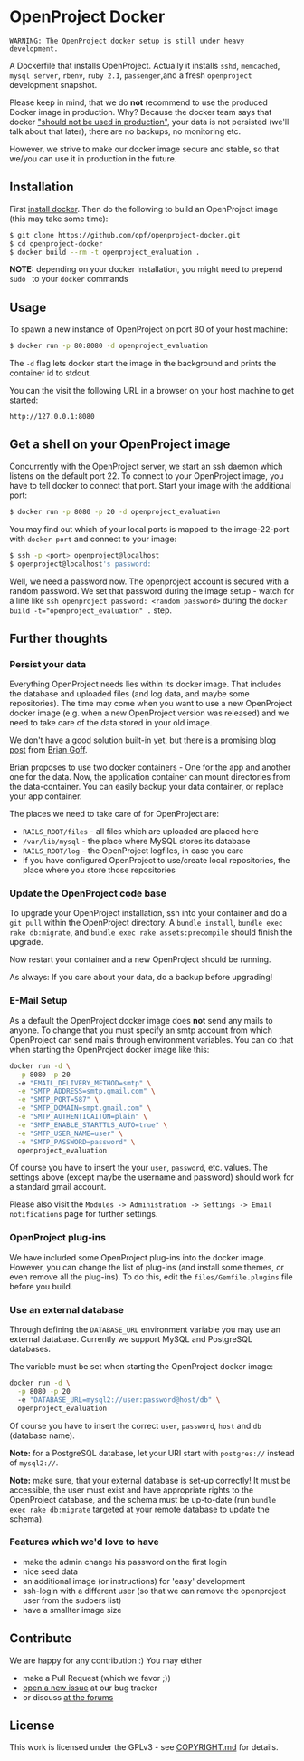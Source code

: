 # OpenProject Docker

```
WARNING: The OpenProject docker setup is still under heavy development.
```

A Dockerfile that installs OpenProject.
Actually it installs `sshd`, `memcached`, `mysql server`, `rbenv`, `ruby 2.1`, `passenger`,and a fresh `openproject` development snapshot.

Please keep in mind, that we do **not** recommend to use the produced Docker image in production.
Why?
Because the docker team says that docker ["should not be used in production"](https://www.docker.io/learn_more/),
your data is not persisted (we'll talk about that later), there are no backups, no monitoring etc.

However, we strive to make our docker image secure and stable, so that we/you can use it in production in the future.

## Installation

First [install docker](https://www.docker.io/). Then do the following to build an OpenProject image (this may take some time):

```bash
$ git clone https://github.com/opf/openproject-docker.git
$ cd openproject-docker
$ docker build --rm -t openproject_evaluation .
```

**NOTE:** depending on your docker installation, you might need to prepend `sudo ` to your `docker` commands

## Usage

To spawn a new instance of OpenProject on port 80 of your host machine:

```bash
$ docker run -p 80:8080 -d openproject_evaluation
```

The `-d` flag lets docker start the image in the background and prints the container id to stdout.

You can the visit the following URL in a browser on your host machine to get started:

```
http://127.0.0.1:8080
```

## Get a shell on your OpenProject image

Concurrently with the OpenProject server, we start an ssh daemon which listens on the default port 22.
To connect to your OpenProject image, you have to tell docker to connect that port.
Start your image with the additional port:

```bash
$ docker run -p 8080 -p 20 -d openproject_evaluation
```

You may find out which of your local ports is mapped to the image-22-port with `docker port` and connect to your image:

```bash
$ ssh -p <port> openproject@localhost
$ openproject@localhost's password:
```

Well, we need a password now. The openproject account is secured with a random password.
We set that password during the image setup - watch for a line like `ssh openproject password: <random password>`
during the `docker build -t="openproject_evaluation" .` step.

## Further thoughts

### Persist your data

Everything OpenProject needs lies within its docker image. That includes the database and uploaded files (and log data, and maybe some repositories).
The time may come when you want to use a new OpenProject docker image (e.g. when a new OpenProject version was released) and we need to take care
of the data stored in your old image.

We don't have a good solution built-in yet, but there is [a promising blog post](http://www.tech-d.net/2013/12/16/persistent-volumes-with-docker-container-as-volume-pattern/)
from [Brian Goff](https://github.com/cpuguy83).

Brian proposes to use two docker containers - One for the app and another one for the data.
Now, the application container can mount directories from the data-container.
You can easily backup your data container, or replace your app container.

The places we need to take care of for OpenProject are:

* `RAILS_ROOT/files` - all files which are uploaded are placed here
* `/var/lib/mysql` - the place where MySQL stores its database
* `RAILS_ROOT/log` - the OpenProject logfiles, in case you care
* if you have configured OpenProject to use/create local repositories, the place where you store those repositories

### Update the OpenProject code base

To upgrade your OpenProject installation, ssh into your container and do a `git pull` within the OpenProject directory.
A `bundle install`, `bundle exec rake db:migrate`, and `bundle exec rake assets:precompile` should finish the upgrade.

Now restart your container and a new OpenProject should be running.

As always: If you care about your data, do a backup before upgrading!

### E-Mail Setup

As a default the OpenProject docker image does **not** send any mails to anyone.
To change that you must specify an smtp account from which OpenProject can send mails through environment variables.
You can do that when starting the OpenProject docker image like this:

```bash
docker run -d \
  -p 8080 -p 20
  -e "EMAIL_DELIVERY_METHOD=smtp" \
  -e "SMTP_ADDRESS=smtp.gmail.com" \
  -e "SMTP_PORT=587" \
  -e "SMTP_DOMAIN=smpt.gmail.com" \
  -e "SMTP_AUTHENTICAITON=plain" \
  -e "SMTP_ENABLE_STARTTLS_AUTO=true" \
  -e "SMTP_USER_NAME=user" \
  -e "SMTP_PASSWORD=password" \
  openproject_evaluation
```

Of course you have to insert the your `user`, `password`, etc. values.
The settings above (except maybe the username and password) should work for a standard gmail account.

Please also visit the `Modules -> Administration -> Settings -> Email notifications` page for further settings.

### OpenProject plug-ins

We have included some OpenProject plug-ins into the docker image. However, you can change the list of plug-ins (and install some themes, or even remove all the plug-ins).
To do this, edit the `files/Gemfile.plugins` file before you build.

### Use an external database

Through defining the `DATABASE_URL` environment variable you may use an external database. Currently we support MySQL and PostgreSQL databases.

The variable must be set when starting the OpenProject docker image:

```bash
docker run -d \
  -p 8080 -p 20
  -e "DATABASE_URL=mysql2://user:password@host/db" \
  openproject_evaluation
```

Of course you have to insert the correct `user`, `password`, `host` and `db` (database name).

**Note:** for a PostgreSQL database, let your URI start with `postgres://` instead of `mysql2://`.

**Note:** make sure, that your external database is set-up correctly!
It must be accessible, the user must exist and have appropriate rights to the OpenProject database, and the schema must be up-to-date (run `bundle exec rake db:migrate` targeted at your remote database to update the schema).

### Features which we'd love to have

* make the admin change his password on the first login
* nice seed data
* an additional image (or instructions) for 'easy' development
* ssh-login with a different user (so that we can remove the openproject user from the sudoers list)
* have a smallter image size

## Contribute

We are happy for any contribution :) You may either

* make a Pull Request (which we favor ;))
* [open a new issue](https://www.openproject.org/projects/docker/work_packages/new) at our bug tracker
* or discuss [at the forums](https://www.openproject.org/projects/openproject/boards)

## License

This work is licensed under the GPLv3 - see [COPYRIGHT.md](COPYRIGHT.md) for details.
